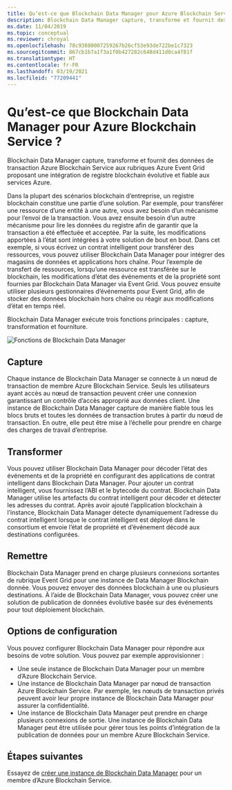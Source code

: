 ```yaml
---
title: Qu’est-ce que Blockchain Data Manager pour Azure Blockchain Service ?
description: Blockchain Data Manager capture, transforme et fournit des données blockchain à des rubriques Event Grid.
ms.date: 11/04/2019
ms.topic: conceptual
ms.reviewer: chroyal
ms.openlocfilehash: 78c93880007259267b26cf53e93de722be1c7323
ms.sourcegitcommit: 867cb1b7a1f3a1f0b427282c648d411d0ca4f81f
ms.translationtype: HT
ms.contentlocale: fr-FR
ms.lasthandoff: 03/19/2021
ms.locfileid: "77209441"
---
```

# <a name="what-is-blockchain-data-manager-for-azure-blockchain-service"></a>Qu’est-ce que Blockchain Data Manager pour Azure Blockchain Service ?

Blockchain Data Manager capture, transforme et fournit des données de transaction Azure Blockchain Service aux rubriques Azure Event Grid proposant une intégration de registre blockchain évolutive et fiable aux services Azure.

Dans la plupart des scénarios blockchain d’entreprise, un registre blockchain constitue une partie d’une solution. Par exemple, pour transférer une ressource d’une entité à une autre, vous avez besoin d’un mécanisme pour l’envoi de la transaction. Vous avez ensuite besoin d’un autre mécanisme pour lire les données du registre afin de garantir que la transaction a été effectuée et acceptée. Par la suite, les modifications apportées à l’état sont intégrées à votre solution de bout en bout. Dans cet exemple, si vous écrivez un contrat intelligent pour transférer des ressources, vous pouvez utiliser Blockchain Data Manager pour intégrer des magasins de données et applications hors chaîne. Pour l’exemple de transfert de ressources, lorsqu’une ressource est transférée sur le blockchain, les modifications d’état des événements et de la propriété sont fournies par Blockchain Data Manager via Event Grid. Vous pouvez ensuite utiliser plusieurs gestionnaires d’événements pour Event Grid, afin de stocker des données blockchain hors chaîne ou réagir aux modifications d’état en temps réel.

Blockchain Data Manager exécute trois fonctions principales : capture, transformation et fourniture.

![Fonctions de Blockchain Data Manager](./media/data-manager/functions.png)

## <a name="capture"></a>Capture

Chaque instance de Blockchain Data Manager se connecte à un nœud de transaction de membre Azure Blockchain Service. Seuls les utilisateurs ayant accès au nœud de transaction peuvent créer une connexion garantissant un contrôle d’accès approprié aux données client. Une instance de Blockchain Data Manager capture de manière fiable tous les blocs bruts et toutes les données de transaction brutes à partir du nœud de transaction. En outre, elle peut être mise à l’échelle pour prendre en charge des charges de travail d’entreprise.

## <a name="transform"></a>Transformer

Vous pouvez utiliser Blockchain Data Manager pour décoder l’état des événements et de la propriété en configurant des applications de contrat intelligent dans Blockchain Data Manager. Pour ajouter un contrat intelligent, vous fournissez l’ABI et le bytecode du contrat. Blockchain Data Manager utilise les artefacts du contrat intelligent pour décoder et détecter les adresses du contrat. Après avoir ajouté l’application blockchain à l’instance, Blockchain Data Manager détecte dynamiquement l’adresse du contrat intelligent lorsque le contrat intelligent est déployé dans le consortium et envoie l’état de propriété et d’événement décodé aux destinations configurées.

## <a name="deliver"></a>Remettre

Blockchain Data Manager prend en charge plusieurs connexions sortantes de rubrique Event Grid pour une instance de Data Manager Blockchain donnée. Vous pouvez envoyer des données blockchain à une ou plusieurs destinations. À l’aide de Blockchain Data Manager, vous pouvez créer une solution de publication de données évolutive basée sur des événements pour tout déploiement blockchain.

## <a name="configuration-options"></a>Options de configuration

Vous pouvez configurer Blockchain Data Manager pour répondre aux besoins de votre solution. Vous pouvez par exemple approvisionner :

* Une seule instance de Blockchain Data Manager pour un membre d’Azure Blockchain Service.
* Une instance de Blockchain Data Manager par nœud de transaction Azure Blockchain Service. Par exemple, les nœuds de transaction privés peuvent avoir leur propre instance de Blockchain Data Manager pour assurer la confidentialité.
* Une instance de Blockchain Data Manager peut prendre en charge plusieurs connexions de sortie. Une instance de Blockchain Data Manager peut être utilisée pour gérer tous les points d’intégration de la publication de données pour un membre Azure Blockchain Service.

## <a name="next-steps"></a>Étapes suivantes

Essayez de [créer une instance de Blockchain Data Manager](data-manager-portal.md) pour un membre d’Azure Blockchain Service.
